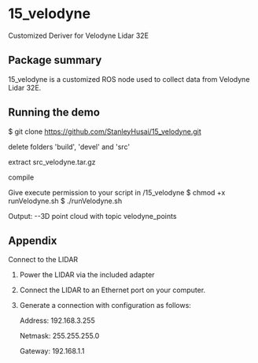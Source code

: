 # 15_velodyne

Customized Deriver for Velodyne Lidar 32E

## Package summary

15_velodyne is a customized ROS node used to collect data from Velodyne Lidar 32E.

## Running the demo

$ git clone https://github.com/StanleyHusai/15_velodyne.git


delete folders 'build', 'devel' and 'src'

extract src_velodyne.tar.gz

compile


Give execute permission to your script in /15_velodyne
$ chmod +x runVelodyne.sh
$ ./runVelodyne.sh

Output:
--3D point cloud with topic velodyne_points

## Appendix

Connect to the LIDAR

1. Power the LIDAR via the included adapter
2. Connect the LIDAR to an Ethernet port on your computer.
3. Generate a connection with configuration as follows:

    Address: 192.168.3.255
    
    Netmask: 255.255.255.0
    
    Gateway: 192.168.1.1
